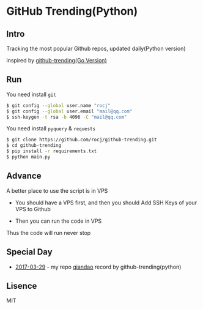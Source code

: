 # GitHub Trending(Python)


## Intro
Tracking the most popular Github repos, updated daily(Python version)

inspired by [github-trending(Go Version)](https://github.com/josephyzhou/github-trending)


## Run

You need install `git`

```bash
$ git config --global user.name "rocj"
$ git config --global user.email "mail@qq.com"
$ ssh-keygen -t rsa -b 4096 -C "mail@qq.com"
```

You need install `pyquery` & `requests`

```bash
$ git clone https://github.com/rocj/github-trending.git
$ cd github-trending
$ pip install -r requirements.txt
$ python main.py
```

## Advance

A better place to use the script is in VPS

* You should have a VPS first, and then you should Add SSH Keys of your VPS to Github

* Then you can run the code in VPS

Thus the code will run never stop

## Special Day

- [2017-03-29](https://github.com/bonfy/github-trending/blob/master/2017-03-29.md) - my repo [qiandao](https://github.com/bonfy/qiandao) record by github-trending(python)

## Lisence

MIT

